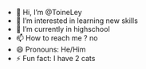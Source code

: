 - 👋 Hi, I’m @ToineLey
- 👀 I’m interested in learning new skills
- 🌱 I’m currently in highschool
- 📫 How to reach me ? no
- 😄 Pronouns: He/Him
- ⚡ Fun fact: I have 2 cats

<!---
ToineLey/ToineLey is a ✨ special ✨ repository because its `README.md` (this file) appears on your GitHub profile.
You can click the Preview link to take a look at your changes.
--->
